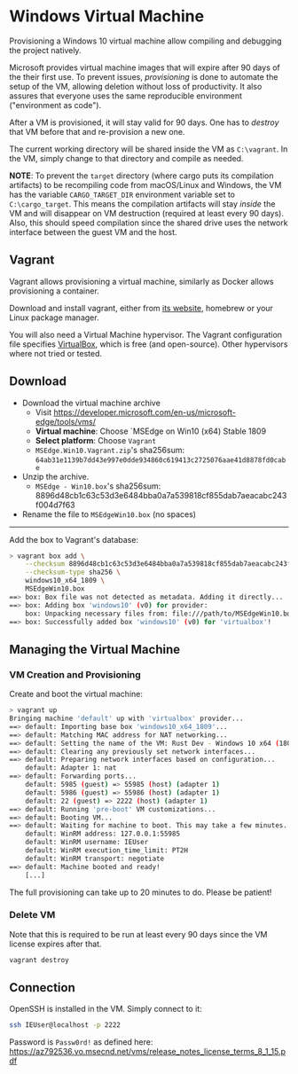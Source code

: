 # Windows Virtual Machine

Provisioning a Windows 10 virtual machine allow compiling and debugging the project natively.

Microsoft provides virtual machine images that will expire after 90 days of the their first
use. To prevent issues, _provisioning_ is done to automate the setup of the VM, allowing
deletion without loss of productivity. It also assures that everyone uses the same
reproducible environment ("environment as code").

After a VM is provisioned, it will stay valid for 90 days. One has to _destroy_ that VM
before that and re-provision a new one.

The current working directory
will be shared inside the VM as `C:\vagrant`. In the VM, simply change to that directory
and compile as needed.

**NOTE**: To prevent the `target` directory (where cargo puts its compilation artifacts) to be
recompiling code from macOS/Linux and Windows, the VM has the variable `CARGO_TARGET_DIR`
environment variable set to `C:\cargo_target`. This means the compilation artifacts will
stay _inside_ the VM and will disappear on VM destruction (required at least every 90 days).
Also, this should speed compilation since the shared drive uses the network interface between
the guest VM and the host.

## Vagrant

Vagrant allows provisioning a virtual machine, similarly as Docker allows
provisioning a container.

Download and install vagrant, either from [its website](https://www.vagrantup.com/), homebrew or
your Linux package manager.

You will also need a Virtual Machine hypervisor. The Vagrant configuration file specifies
[VirtualBox](https://www.virtualbox.org/), which is free (and open-source). Other
hypervisors where not tried or tested.

## Download

* Download the virtual machine archive
  * Visit https://developer.microsoft.com/en-us/microsoft-edge/tools/vms/ 
  * **Virtual machine**: Choose `MSEdge on Win10 (x64) Stable 1809
  * **Select platform**: Choose `Vagrant`
  * `MSEdge.Win10.Vagrant.zip`'s sha256sum: `64ab31e1139b7dd43e997e0dde934860c619413c2725076aae41d8878fd0cabe`
* Unzip the archive.
  * `MSEdge - Win10.box`'s sha256sum: 8896d48cb1c63c53d3e6484bba0a7a539818cf855dab7aeacabc243f004d7f63
* Rename the file to `MSEdgeWin10.box` (no spaces)

----

Add the box to Vagrant's database:

```sh
> vagrant box add \
    --checksum 8896d48cb1c63c53d3e6484bba0a7a539818cf855dab7aeacabc243f004d7f63 \
    --checksum-type sha256 \
    windows10_x64_1809 \
    MSEdgeWin10.box
==> box: Box file was not detected as metadata. Adding it directly...
==> box: Adding box 'windows10' (v0) for provider:
    box: Unpacking necessary files from: file:///path/to/MSEdgeWin10.box
==> box: Successfully added box 'windows10' (v0) for 'virtualbox'!
```

## Managing the Virtual Machine

### VM Creation and Provisioning

Create and boot the virtual machine:

```sh
> vagrant up
Bringing machine 'default' up with 'virtualbox' provider...
==> default: Importing base box 'windows10_x64_1809'...
==> default: Matching MAC address for NAT networking...
==> default: Setting the name of the VM: Rust Dev - Windows 10 x64 (1809)
==> default: Clearing any previously set network interfaces...
==> default: Preparing network interfaces based on configuration...
    default: Adapter 1: nat
==> default: Forwarding ports...
    default: 5985 (guest) => 55985 (host) (adapter 1)
    default: 5986 (guest) => 55986 (host) (adapter 1)
    default: 22 (guest) => 2222 (host) (adapter 1)
==> default: Running 'pre-boot' VM customizations...
==> default: Booting VM...
==> default: Waiting for machine to boot. This may take a few minutes...
    default: WinRM address: 127.0.0.1:55985
    default: WinRM username: IEUser
    default: WinRM execution_time_limit: PT2H
    default: WinRM transport: negotiate
==> default: Machine booted and ready!
    [...]
```

The full provisioning can take up to 20 minutes to do. Please be patient!

### Delete VM

Note that this is required to be run at least every 90 days since the VM license expires
after that.

```sh
vagrant destroy
```

## Connection

OpenSSH is installed in the VM. Simply connect to it:

```sh
ssh IEUser@localhost -p 2222
```

Password is `Passw0rd!` as defined here: https://az792536.vo.msecnd.net/vms/release_notes_license_terms_8_1_15.pdf
